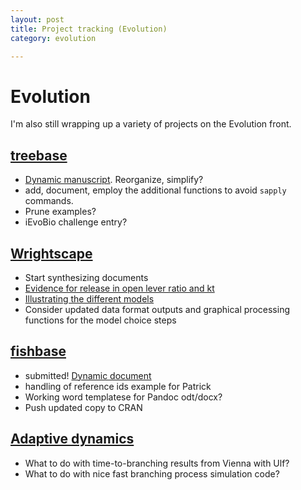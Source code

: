 ```yaml
---
layout: post
title: Project tracking (Evolution)
category: evolution

---
```


# Evolution

I'm also still wrapping up a variety of projects on the Evolution front. 

## [treebase](https://github.com/ropensci/treebase)

 * [Dynamic manuscript](https://github.com/ropensci/treeBASE/tree/master/inst/doc/treebase).  Reorganize, simplify?
 * add, document, employ the additional functions to avoid `sapply` commands.
 * Prune examples?
 * iEvoBio challenge entry?

## [Wrightscape](https://github.com/cboettig/wrightscape)

 * Start synthesizing documents
 * [Evidence for release in open lever ratio and kt](https://github.com/cboettig/wrightscape/blob/master/inst/examples/manuscript.md)
 * [Illustrating the different models](https://github.com/cboettig/wrightscape/blob/master/inst/examples/simulate_release.md)
 * Consider updated data format outputs and graphical processing functions for the model choice steps

## [fishbase](https://github.com/ropensci/rfishbase)

 * submitted! [Dynamic document](https://github.com/ropensci/rfishbase/tree/master/inst/doc/rfishbase)
 * handling of reference ids example for Patrick
 * Working word templatese for Pandoc odt/docx?
 * Push updated copy to CRAN

## [Adaptive dynamics](https://github.com/cboettig/AdaptiveDynamics)

 * What to do with time-to-branching results from Vienna with Ulf?
 * What to do with nice fast branching process simulation code? 
